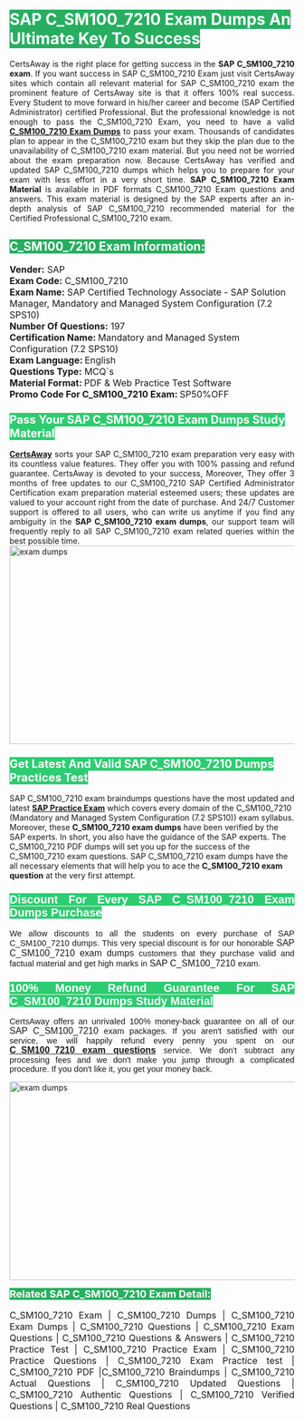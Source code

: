 <h1><span style="color:#ffffff"><strong><span style="background-color:#27ae60">SAP C_SM100_7210 Exam Dumps An Ultimate Key To Success</span></strong></span></h1> <div style="text-align:justify">CertsAway is the right place for getting success in the <strong>SAP C_SM100_7210 exam</strong>. If you want success in SAP C_SM100_7210 Exam just visit CertsAway sites which contain all relevant material for SAP C_SM100_7210 exam the prominent feature of CertsAway site is that it offers 100% real success. Every Student to move forward in his/her career and become (SAP Certified Administrator) certified Professional. But the professional knowledge is not enough to pass the C_SM100_7210 Exam, you need to have a valid <a href="https://www.certsaway.com/sap/c_sm100_7210-exam-dumps"><strong>C_SM100_7210 Exam Dumps</strong></a> to pass your exam. Thousands of candidates plan to appear in the C_SM100_7210 exam but they skip the plan due to the unavailability of C_SM100_7210 exam material. But you need not be worried about the exam preparation now. Because CertsAway has verified and updated SAP C_SM100_7210 dumps which helps you to prepare for your exam with less effort in a very short time. <strong>SAP C_SM100_7210 Exam Material</strong> is available in PDF formats C_SM100_7210 Exam questions and answers. This exam material is designed by the SAP experts after an in-depth analysis of SAP C_SM100_7210 recommended material for the Certified Professional C_SM100_7210 exam.</div> <h2 style="text-align:justify"><span style="color:#ffffff"><span style="background-color:#27ae60">C_SM100_7210 Exam Information:</span></span></h2> <p><span style="font-size:16px"><strong>Vender:</strong> SAP<br /> <strong>Exam Code:</strong> C_SM100_7210<br /> <strong>Exam Name:</strong> SAP Certified Technology Associate - SAP Solution Manager, Mandatory and Managed System Configuration (7.2 SPS10)<br /> <strong>Number Of Questions:</strong> 197<br /> <strong>Certification Name: </strong>Mandatory and Managed System Configuration (7.2 SPS10)<br /> <strong>Exam Language: </strong>English<br /> <strong>Questions Type:</strong> MCQ`s<br /> <strong>Material Format: </strong>PDF & Web Practice Test Software<br /> <strong>Promo Code For C_SM100_7210 Exam: </strong>SP50%OFF</span></p> <h3><span style="font-size:20px"><span style="color:#ffffff"><strong><span style="background-color:#2ecc71">Pass Your SAP C_SM100_7210 Exam Dumps Study Material</span></strong></span></span></h3> <div style="text-align:justify"><a href=" https://www.certsaway.com/"><strong>CertsAway</strong></a> sorts your SAP C_SM100_7210 exam preparation very easy with its countless value features. They offer you with 100% passing and refund guarantee. CertsAway is devoted to your success, Moreover, They offer 3 months of free updates to our C_SM100_7210 SAP Certified Administrator Certification exam preparation material esteemed users; these updates are valued to your account right from the date of purchase. And 24/7 Customer support is offered to all users, who can write us anytime if you find any ambiguity in the <strong>SAP C_SM100_7210 exam dumps</strong>, our support team will frequently reply to all SAP C_SM100_7210 exam related queries within the best possible time.</div> <div style="text-align:justify"> </div> <div style="text-align:justify"><a href="https://www.certsaway.com/sap/c_sm100_7210-exam-dumps" rel="no-follow"><img alt="exam dumps" src="https://www.certcollections.com/uploads/content/certsaway.png" style="height:350px; width:750px" /></a></div> <h3><span style="font-size:20px"><span style="color:#ffffff"><strong><span style="background-color:#2ecc71">Get Latest And Valid SAP C_SM100_7210 Dumps Practices Test</span></strong></span></span></h3> <p>SAP C_SM100_7210 exam braindumps questions have the most updated and latest <a href="https://www.certsaway.com/sap-questions"><strong>SAP Practice Exam</strong></a> which covers every domain of the C_SM100_7210 (Mandatory and Managed System Configuration (7.2 SPS10)) exam syllabus. Moreover, these <strong>C_SM100_7210 exam dumps</strong> have been verified by the SAP experts. In short, you also have the guidance of the SAP experts. The C_SM100_7210 PDF dumps will set you up for the success of the C_SM100_7210 exam questions. SAP C_SM100_7210 exam dumps have the all necessary elements that will help you to ace the <strong>C_SM100_7210 exam question</strong> at the very first attempt.</p> <h3 style="text-align:justify"><span style="font-size:20px"><span style="color:#ffffff"><strong><span style="font-family:Calibri,sans-serif"><span style="background-color:#2ecc71">Discount For Every </span><span style="background-color:#2ecc71">SAP C_SM100_7210 Exam</span><span style="background-color:#2ecc71"> Dumps Purchase</span></span></strong></span></span></h3> <div style="text-align:justify"> <p><span style="font-size:11pt"><span style="font-family:Calibri,sans-serif">We allow discounts to all the students on every purchase of SAP C_SM100_7210 dumps. This very special discount is for our honorable <span style="font-size:12.0pt"><span style="background-color:white">SAP C_SM100_7210 exam dumps </span></span>customers that they purchase valid and factual material and get high marks in <span style="font-size:12.0pt"><span style="background-color:white">SAP C_SM100_7210 </span></span>exam. </span></span></p> <h3><span style="font-size:20px"><span style="color:#ffffff"><strong><span style="font-family:Calibri,sans-serif"><span style="background-color:#2ecc71">100% Money Refund Guarantee For </span><span style="background-color:#2ecc71">SAP C_SM100_7210 Dumps Study Material</span></span></strong></span></span></h3> <p><span style="font-size:11pt"><span style="font-family:Calibri,sans-serif">CertsAway offers an unrivaled 100% money-back guarantee on all of our <span style="font-size:12.0pt"><span style="background-color:white">SAP C_SM100_7210 </span></span>exam packages. If you aren't satisfied with our service, we will happily refund every penny you spent on our <span style="font-size:12.0pt"><span style="background-color:white"><a href="https://www.certsaway.com/sap/c_sm100_7210-exam-dumps"><strong>C_SM100_7210 exam questions</strong></a> </span></span>service. We don't subtract any processing fees and we don't make you jump through a complicated procedure. If you don't like it, you get your money back.</span></span></p> <p><a href="https://www.certsaway.com/sap/c_sm100_7210-exam-dumps" rel="no-follow"><img alt="exam dumps" src="https://www.certcollections.com/uploads/content/certsaway_(2)2.png" style="height:350px; width:750px" /></a></p> <p><span style="color:#ffffff"><strong><span style="font-size:18px"><span style="background-color:#27ae60">Related SAP C_SM100_7210 Exam Detail:</span></span></strong></span><br /> <br /> <span style="font-size:16px">C_SM100_7210 Exam | C_SM100_7210 Dumps | C_SM100_7210 Exam Dumps | C_SM100_7210 Questions | C_SM100_7210 Exam Questions | C_SM100_7210 Questions & Answers | C_SM100_7210 Practice Test | C_SM100_7210 Practice Exam | C_SM100_7210 Practice Questions | C_SM100_7210 Exam Practice test | C_SM100_7210 PDF |C_SM100_7210 Braindumps | C_SM100_7210 Actual Questions | C_SM100_7210 Updated Questions | C_SM100_7210 Authentic Questions | C_SM100_7210 Verified Questions | C_SM100_7210 Real Questions</span></p> </div>
